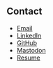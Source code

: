 ## Contact
- [Email](mailto:michael.garate.8r22l@simplelogin.com)
- [LinkedIn](http://linkedin.com/in/mpgarate/)
- [GitHub](https://github.com/mpgarate)
- <a rel="me" href="https://hackny.social/@mg">Mastodon</a>
- [Resume](https://docs.google.com/document/d/1MXwxtcTSsGAPKCYOreMZ3lpVVDFdWO_2-o7R80zpNzc/edit?usp=sharing)
